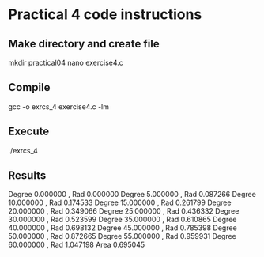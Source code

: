 # Practical 4 code instructions
## Make directory and create file
mkdir practical04
nano exercise4.c


## Compile

gcc -o exrcs_4 exercise4.c -lm

## Execute

./exrcs_4

## Results


Degree 0.000000 , Rad 0.000000
Degree 5.000000 , Rad 0.087266
Degree 10.000000 , Rad 0.174533
Degree 15.000000 , Rad 0.261799
Degree 20.000000 , Rad 0.349066
Degree 25.000000 , Rad 0.436332
Degree 30.000000 , Rad 0.523599
Degree 35.000000 , Rad 0.610865
Degree 40.000000 , Rad 0.698132
Degree 45.000000 , Rad 0.785398
Degree 50.000000 , Rad 0.872665
Degree 55.000000 , Rad 0.959931
Degree 60.000000 , Rad 1.047198
Area 0.695045

